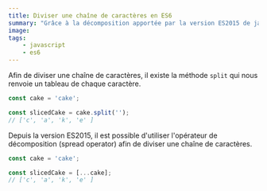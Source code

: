 ```yaml
---
title: Diviser une chaîne de caractères en ES6
summary: "Grâce à la décomposition apportée par la version ES2015 de javascript, il est facile de diviser une chaîne de caractères"
image:
tags:
    - javascript
    - es6
---
```


Afin de diviser une chaîne de caractères, il existe la méthode `split` qui nous renvoie un tableau de chaque caractère.

```javascript
const cake = 'cake';

const slicedCake = cake.split('');
// ['c', 'a', 'k', 'e' ]
```

Depuis la version ES2015, il est possible d'utiliser l'opérateur de décomposition (spread operator) afin de diviser une chaîne de caractères.

```javascript
const cake = 'cake';

const slicedCake = [...cake];
// ['c', 'a', 'k', 'e' ]
```

